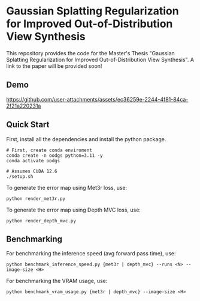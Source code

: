 # Gaussian Splatting Regularization for Improved Out-of-Distribution View Synthesis

This repository provides the code for the Master's Thesis "Gaussian Splatting Regularization for Improved
Out-of-Distribution View Synthesis". A link to the paper will be provided soon!

## Demo

https://github.com/user-attachments/assets/ec36259e-2244-4f81-84ca-2f21a220231a


## Quick Start

First, install all the dependencies and install the python package.

```
# First, create conda enviroment
conda create -n oodgs python=3.11 -y
conda activate oodgs

# Assumes CUDA 12.6
./setup.sh
```

To generate the error map using Met3r loss, use:
```
python render_met3r.py
```

To generate the error map using Depth MVC loss, use:
```
python render_depth_mvc.py
```

## Benchmarking

For benchmarking the inference speed (avg forward pass time), use:

```
python benchmark_inference_speed.py {met3r | depth_mvc} --runs <N> --image-size <H>
```

For benchmarking the VRAM usage, use:

```
python benchmark_vram_usage.py {met3r | depth_mvc} --image-size <H>
```


